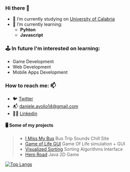 ### Hi there 👋
* 🔭 I’m currently studying on [University of Calabria](https://informatica.unical.it)
* 🌱 I’m currently learning: 
  - **Pyhton** 
  - **Javascript**
### 🕹️ In future I'm interested on learning:
- Game Development
- Web Development
- Mobile Apps Development
### How to reach me: 📫 
  - :bird: [Twitter](https://twitter.com/avolio_daniele)
  - :mailbox_with_mail: daniele.avolio14@gmail.com
  - 👨‍💼 [Linkedin](https://www.linkedin.com/in/daniele-avolio-465aba145/)
#### 🖥 Some of my projects
>- [I Miss My Bus](https://github.com/lovaion/IMissMyBus) Bus Trip Sounds Chill Site
>- [Game of Life GUI](https://github.com/lovaion/GameOfLife-GUI) Game Of Life simulation + GUI
>- [Visualized Sorting](https://github.com/lovaion/VisualizedSorting) Sorting Algorithms Interface
>- [Hero Road](https://github.com/lovaion/Hero-Road-Java) Java 2D Game

[![Top Langs](https://github-readme-stats.vercel.app/api/top-langs/?username=lovaion&show_icons=true&theme=dracula)](https://github.com/anuraghazra/github-readme-stats)



